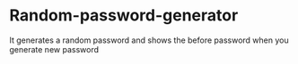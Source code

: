# Random-password-generator
It generates a random password and shows the before password when you generate new password 
